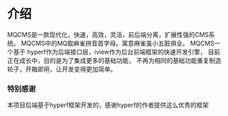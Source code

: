 # 介绍
MQCMS是一款现代化，快速，高效，灵活，前后端分离，扩展性强的CMS系统。
MQCMS中的MQ取麻雀拼音首字母。寓意麻雀虽小五脏俱全。
MQCMS一个基于 hyperf作为后端接口层，iview作为后台前端框架的快速开发引擎，
目前正在成长中，目的是为了集成更多的基础功能，
不再为相同的基础功能重复制造轮子，开箱即用，让开发变得更加简单。

### 特别感谢
本项目后端基于hyperf框架开发的，感谢hyperf的作者提供这么优秀的框架
